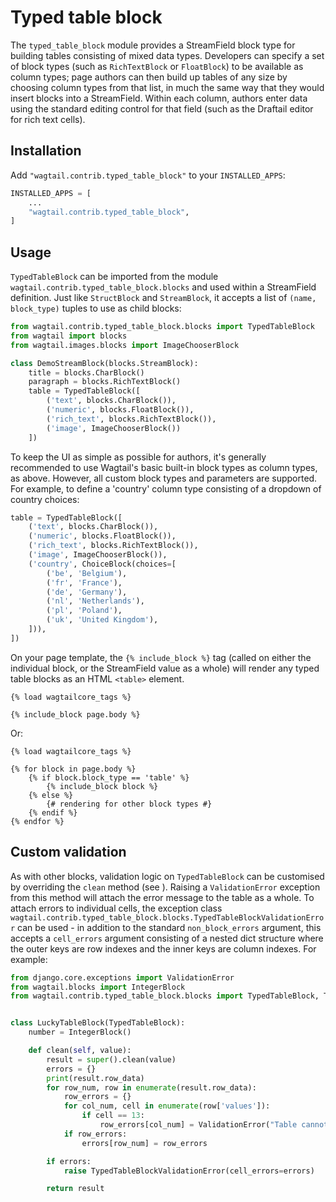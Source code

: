 # Typed table block

The `typed_table_block` module provides a StreamField block type for building tables consisting of mixed data types. Developers can specify a set of block types (such as `RichTextBlock` or `FloatBlock`) to be available as column types; page authors can then build up tables of any size by choosing column types from that list, in much the same way that they would insert blocks into a StreamField. Within each column, authors enter data using the standard editing control for that field (such as the Draftail editor for rich text cells).

## Installation

Add `"wagtail.contrib.typed_table_block"` to your `INSTALLED_APPS`:

```python
INSTALLED_APPS = [
    ...
    "wagtail.contrib.typed_table_block",
]
```

## Usage

`TypedTableBlock` can be imported from the module `wagtail.contrib.typed_table_block.blocks` and used within a StreamField definition. Just like `StructBlock` and `StreamBlock`, it accepts a list of `(name, block_type)` tuples to use as child blocks:

```python
from wagtail.contrib.typed_table_block.blocks import TypedTableBlock
from wagtail import blocks
from wagtail.images.blocks import ImageChooserBlock

class DemoStreamBlock(blocks.StreamBlock):
    title = blocks.CharBlock()
    paragraph = blocks.RichTextBlock()
    table = TypedTableBlock([
        ('text', blocks.CharBlock()),
        ('numeric', blocks.FloatBlock()),
        ('rich_text', blocks.RichTextBlock()),
        ('image', ImageChooserBlock())
    ])
```

To keep the UI as simple as possible for authors, it's generally recommended to use Wagtail's basic built-in block types as column types, as above. However, all custom block types and parameters are supported. For example, to define a 'country' column type consisting of a dropdown of country choices:

```python
table = TypedTableBlock([
    ('text', blocks.CharBlock()),
    ('numeric', blocks.FloatBlock()),
    ('rich_text', blocks.RichTextBlock()),
    ('image', ImageChooserBlock()),
    ('country', ChoiceBlock(choices=[
        ('be', 'Belgium'),
        ('fr', 'France'),
        ('de', 'Germany'),
        ('nl', 'Netherlands'),
        ('pl', 'Poland'),
        ('uk', 'United Kingdom'),
    ])),
])
```

On your page template, the `{% include_block %}` tag (called on either the individual block, or the StreamField value as a whole) will render any typed table blocks as an HTML `<table>` element.

```html+django
{% load wagtailcore_tags %}

{% include_block page.body %}
```

Or:

```html+django
{% load wagtailcore_tags %}

{% for block in page.body %}
    {% if block.block_type == 'table' %}
        {% include_block block %}
    {% else %}
        {# rendering for other block types #}
    {% endif %}
{% endfor %}
```

## Custom validation

As with other blocks, validation logic on `TypedTableBlock` can be customised by overriding the `clean` method (see [](streamfield_validation)). Raising a `ValidationError` exception from this method will attach the error message to the table as a whole. To attach errors to individual cells, the exception class `wagtail.contrib.typed_table_block.blocks.TypedTableBlockValidationError` can be used - in addition to the standard `non_block_errors` argument, this accepts a `cell_errors` argument consisting of a nested dict structure where the outer keys are row indexes and the inner keys are column indexes. For example:

```python
from django.core.exceptions import ValidationError
from wagtail.blocks import IntegerBlock
from wagtail.contrib.typed_table_block.blocks import TypedTableBlock, TypedTableBlockValidationError


class LuckyTableBlock(TypedTableBlock):
    number = IntegerBlock()

    def clean(self, value):
        result = super().clean(value)
        errors = {}
        print(result.row_data)
        for row_num, row in enumerate(result.row_data):
            row_errors = {}
            for col_num, cell in enumerate(row['values']):
                if cell == 13:
                    row_errors[col_num] = ValidationError("Table cannot contain the number 13")
            if row_errors:
                errors[row_num] = row_errors

        if errors:
            raise TypedTableBlockValidationError(cell_errors=errors)

        return result
```
